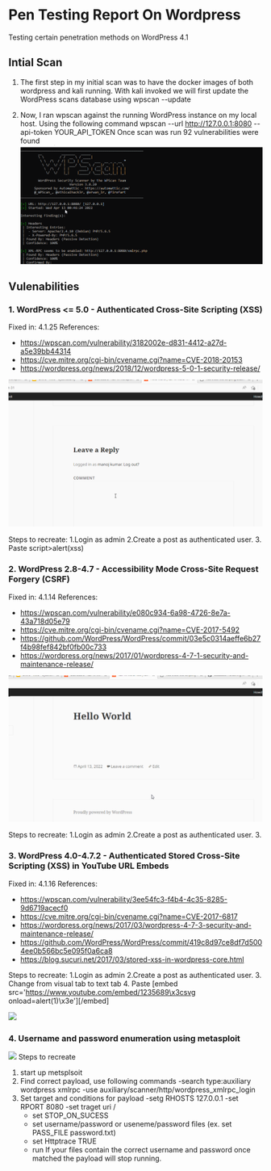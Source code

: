 # Pen Testing Report On Wordpress
Testing certain penetration methods on WordPress 4.1

## Intial Scan
1.  The first step in my initial scan was to have the docker images of both wordpress and kali running. With kali invoked we will first update the WordPress scans database using 
wpscan --update

2.	Now, I ran wpscan against the running WordPress instance on my local host. Using the following command 
wpscan --url http://127.0.0.1:8080 --api-token YOUR_API_TOKEN
Once scan was run 92 vulnerabilities were found 
 ![](CodePath_WPintialScan.gif)

## Vulenabilities 
### 1. WordPress <= 5.0 - Authenticated Cross-Site Scripting (XSS)
 Fixed in: 4.1.25
References:
- https://wpscan.com/vulnerability/3182002e-d831-4412-a27d-a5e39bb44314
- https://cve.mitre.org/cgi-bin/cvename.cgi?name=CVE-2018-20153
- https://wordpress.org/news/2018/12/wordpress-5-0-1-security-release/

 ![](first_Vuln_.gif)
 
 Steps to recreate:
 1.Login as admin
 2.Create a post as authenticated user.
 3. Paste script>alert(xss)</script>
 
 ### 2. WordPress 2.8-4.7 - Accessibility Mode Cross-Site Request Forgery (CSRF)
Fixed in: 4.1.14
References:
 - https://wpscan.com/vulnerability/e080c934-6a98-4726-8e7a-43a718d05e79
 - https://cve.mitre.org/cgi-bin/cvename.cgi?name=CVE-2017-5492
 - https://github.com/WordPress/WordPress/commit/03e5c0314aeffe6b27f4b98fef842bf0fb00c733
- https://wordpress.org/news/2017/01/wordpress-4-7-1-security-and-maintenance-release/

![](secound_Vuln_.gif)

 Steps to recreate:
 1.Login as admin
 2.Create a post as authenticated user.
 3. <script>alert(document.cookie)</script>

 
 ### 3. WordPress  4.0-4.7.2 - Authenticated Stored Cross-Site Scripting (XSS) in YouTube URL Embeds
Fixed in: 4.1.16
References:
- https://wpscan.com/vulnerability/3ee54fc3-f4b4-4c35-8285-9d6719acecf0
- https://cve.mitre.org/cgi-bin/cvename.cgi?name=CVE-2017-6817
- https://wordpress.org/news/2017/03/wordpress-4-7-3-security-and-maintenance-release/
 - https://github.com/WordPress/WordPress/commit/419c8d97ce8df7d5004ee0b566bc5e095f0a6ca8
 - https://blog.sucuri.net/2017/03/stored-xss-in-wordpress-core.html
 
  Steps to recreate:
 1.Login as admin
 2.Create a post as authenticated user.
 3. Change from visual tab to text tab 
4. Paste [embed src='https://www.youtube.com/embed/1235689\x3csvg onload=alert(1)\x3e'][/embed]
 
![](four_Vuln_.gif)
 
### 4. Username and password enumeration using metasploit 
 
![](third_Vuln_.gif)
Steps to recreate 
1. start up metsplsoit 
2. Find correct payload, use following commands
   -search type:auxiliary wordpress xmlrpc
   -use auxiliary/scanner/http/wordpress_xmlrpc_login 
4. Set target and conditions for payload
   -setg RHOSTS 127.0.0.1
   -set RPORT 8080
   -set traget uri /
   - set STOP_ON_SUCESS
   - set username/password or useneme/password  files (ex. set PASS_FILE password.txt)
   - set Httptrace TRUE
   - run
 If your files contain the correct username and password once matched the payload will stop running. 

   


